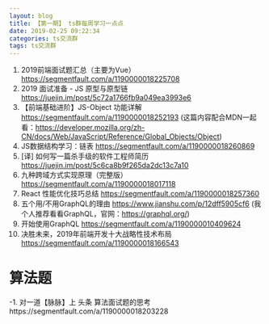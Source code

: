 ```yaml
---
layout: blog
title: 【第一期】 ts群每周学习一点点
date: 2019-02-25 09:22:34
categories: ts交流群
tags: ts交流群
---
```


1. 2019前端面试题汇总（主要为Vue）https://segmentfault.com/a/1190000018225708 
2. 2019 面试准备 - JS 原型与原型链 https://juejin.im/post/5c72a1766fb9a049ea3993e6
3. 【前端基础进阶】JS-Object 功能详解 https://segmentfault.com/a/1190000018252193 (这篇内容配合MDN一起看：https://developer.mozilla.org/zh-CN/docs/Web/JavaScript/Reference/Global_Objects/Object)
4. JS数据结构学习：链表 https://segmentfault.com/a/1190000018260869
5. [译] 如何写一篇杀手级的软件工程师简历 https://juejin.im/post/5c6ca8b9f265da2dc13c7a10
6. 九种跨域方式实现原理（完整版）https://segmentfault.com/a/1190000018017118
7. React 性能优化技巧总结 https://segmentfault.com/a/1190000018257360
8. 五个用/不用GraphQL的理由 https://www.jianshu.com/p/12dff5905cf6 (我个人推荐看看GraphQL，官网：https://graphql.org/)
9. 开始使用GraphQL https://segmentfault.com/a/1190000010409624
10. 决胜未来，2019年前端开发十大战略性技术布局 https://segmentfault.com/a/1190000018166543
# 算法题
-1. 对一道【脉脉】上 头条 算法面试题的思考https://segmentfault.com/a/1190000018203228